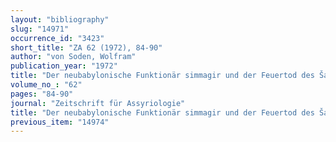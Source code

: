 ```yaml
---
layout: "bibliography"
slug: "14971"
occurrence_id: "3423"
short_title: "ZA 62 (1972), 84-90"
author: "von Soden, Wolfram"
publication_year: "1972"
title: "Der neubabylonische Funktionär simmagir und der Feuertod des Šamaš-šum-ukīn"
volume_no_: "62"
pages: "84-90"
journal: "Zeitschrift für Assyriologie"
title: "Der neubabylonische Funktionär simmagir und der Feuertod des Šamaš-šum-ukīn"
previous_item: "14974"
---
```

